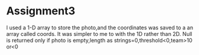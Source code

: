 # Assignment3

I used a 1-D array to store the photo,and the coordinates was saved to a an array called coords.
It was simpler to me to with the 1D rather than 2D.
Null is returned only if photo is empty,length as strings=0,threshold<0,team>10 or<0
